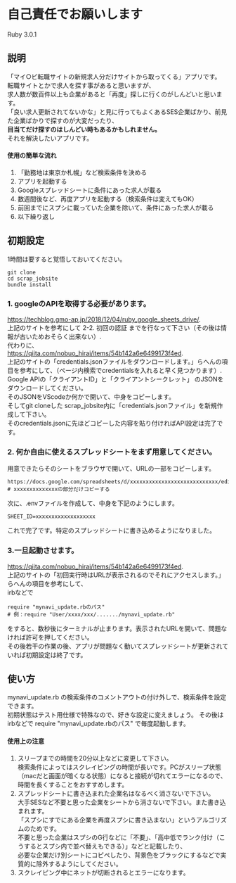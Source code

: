 # 自己責任でお願いします
Ruby 3.0.1
## 説明
「マイ○ビ転職サイトの新規求人分だけサイトから取ってくる」アプリです。  
転職サイトとかで求人を探す事があると思いますが、  
求人数が数百件以上も企業があると「再度」探しに行くのがしんどいと思います。  
「良い求人更新されてないかな」と見に行ってもよくあるSES企業ばかり、前見た企業ばかりで探すのが大変だったり、  
**目当てだけ探すのはしんどい時もあるかもしれません。**  
それを解決したいアプリです。

#### 使用の簡単な流れ
1. 「勤務地は東京か札幌」など検索条件を決める
2. アプリを起動する
3. Googleスプレッドシートに条件にあった求人が載る
4. 数週間後など、再度アプリを起動する（検索条件は変えてもOK）
5. 前回までにスプシに載っていた企業を除いて、条件にあった求人が載る
6. 以下繰り返し
## 初期設定
1時間は要すると覚悟しておいてください。
```
git clone
cd scrap_jobsite
bundle install
```

### 1. googleのAPIを取得する必要があります。  
https://techblog.gmo-ap.jp/2018/12/04/ruby_google_sheets_drive/.  
上記のサイトを参考にして 2-2. 初回の認証 までを行なって下さい（その後は情報が古いためおそらく出来ない）.  
代わりに、  
https://qiita.com/nobuo_hirai/items/54b142a6e6499173f4ed.  
上記のサイトの「credentials.jsonファイルをダウンロードします。」らへんの項目を参考にして、（ページ内検索でcredentialsを入れると早く見つかります）.  
Google APIの「クライアントID」と「クライアントシークレット」 のJSONをダウンロードしてください。  
そのJSONをVScodeか何かで開いて、中身をコピーします。  
そしてgit cloneした scrap_jobsite内に「credentials.jsonファイル」を新規作成して下さい。  
そのcredentials.jsonに先ほどコピーした内容を貼り付ければAPI設定は完了です。  

### 2. 何か自由に使えるスプレッドシートをまず用意してください。  
用意できたらそのシートをブラウザで開いて、URLの一部をコピーします。  
```
https://docs.google.com/spreadsheets/d/xxxxxxxxxxxxxxxxxxxxxxxxxxxx/edit#gid=0
# xxxxxxxxxxxxxxの部分だけコピーする
```
次に、.envファイルを作成して、中身を下記のようにします。
```
SHEET_ID=xxxxxxxxxxxxxxxxxxx
```
これで完了です。特定のスプレッドシートに書き込めるようになりました。

### 3.一旦起動させます。  
https://qiita.com/nobuo_hirai/items/54b142a6e6499173f4ed.  
上記のサイトの「初回実行時はURLが表示されるのでそれにアクセスします。」らへんの項目を参考にして、  
irbなどで
```
require "mynavi_update.rbのパス"
# 例：require "User/xxxx/xxx/......./mynavi_update.rb"
```
をすると、数秒後にターミナルが止まります。表示されたURLを開いて、問題なければ許可を押してください。  
その後若干の作業の後、アプリが問題なく動いてスプレッドシートが更新されていれば初期設定は終了です。  

## 使い方
mynavi_update.rb の検索条件のコメントアウトの付け外しで、検索条件を設定できます。  
初期状態はテスト用仕様で特殊なので、好きな設定に変えましょう。
その後はirbなどで require "mynavi_update.rbのパス" で毎度起動します。  

#### 使用上の注意
1. スリープまでの時間を20分以上などに変更して下さい。  
検索条件によってはスクレイピングの時間が長いです。PCがスリープ状態（macだと画面が暗くなる状態）になると接続が切れてエラーになるので、  
時間を長くすることをおすすめします。
2. スプレッドシートに書き込まれた企業名はなるべく消さないで下さい。  
大手SESなど不要と思った企業をシートから消さないで下さい。また書き込まれます。  
「スプシにすでにある企業を再度スプシに書き込まない」というアルゴリズムのためです。  
不要と思った企業はスプシのG行などに「不要」、「高中低でランク付け（こうするとスプシ内で並べ替えもできる）」などと記載したり、  
必要な企業だけ別シートにコピペしたり、背景色をブラックにするなどで実質的に除外するようにしてください。
3. スクレイピング中にネットが切断されるとエラーになります。
